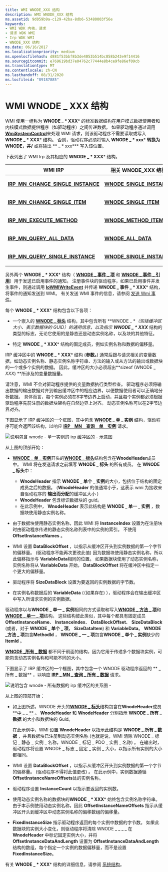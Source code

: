 ```yaml
---
title: WMI WNODE_XXX 结构
description: WMI WNODE_XXX 结构
ms.assetid: 9d059b9a-c129-42ba-8db6-53480003f56e
keywords:
- WMI WDK 内核，请求
- 请求 WDK WMI
- Irp WDK WMI
- WNODE_XXX 结构
ms.date: 06/16/2017
ms.localizationpriority: medium
ms.openlocfilehash: d881f53bbf8b3de4053b514bc858b243e9f14416
ms.sourcegitcommit: e769619bd37e04762c77444e8b4ce9fe86ef09cb
ms.translationtype: MT
ms.contentlocale: zh-CN
ms.lasthandoff: 08/31/2020
ms.locfileid: "89187885"
---
```

# <a name="wmi-wnode_xxx-structures"></a>WMI WNODE \_ XXX 结构





WMI 使用一组称为 **WNODE \_ * XXX*** 的标准数据结构在用户模式数据使用者和内核模式数据提供程序（如驱动程序）之间传递数据。 如果驱动程序通过调用 [**WmiSystemControl**](/windows-hardware/drivers/ddi/wmilib/nf-wmilib-wmisystemcontrol)来处理 WMI 请求，则该驱动程序不需要读取或写入 **WNODE \_ * XXX*** 结构。 否则，驱动程序必须将输入 **WNODE \_ * xxx*** **转换为 WNODE，并/** 或将输出 ** \_ * xxx*** 写入该位置。

下表列出了 WMI Irp 及其相应的 **WNODE \_ * XXX*** 结构。

<table>
<colgroup>
<col width="50%" />
<col width="50%" />
</colgroup>
<thead>
<tr class="header">
<th>WMI IRP</th>
<th>相关 WNODE_XXX 结构</th>
</tr>
</thead>
<tbody>
<tr class="odd">
<td><p><a href="https://docs.microsoft.com/windows-hardware/drivers/kernel/irp-mn-change-single-instance" data-raw-source="[&lt;strong&gt;IRP_MN_CHANGE_SINGLE_INSTANCE&lt;/strong&gt;](./irp-mn-change-single-instance.md)"><strong>IRP_MN_CHANGE_SINGLE_INSTANCE</strong></a></p></td>
<td><p><a href="https://docs.microsoft.com/windows-hardware/drivers/ddi/wmistr/ns-wmistr-tagwnode_single_instance" data-raw-source="[&lt;strong&gt;WNODE_SINGLE_INSTANCE&lt;/strong&gt;](/windows-hardware/drivers/ddi/wmistr/ns-wmistr-tagwnode_single_instance)"><strong>WNODE_SINGLE_INSTANCE</strong></a></p></td>
</tr>
<tr class="even">
<td><p><a href="https://docs.microsoft.com/windows-hardware/drivers/kernel/irp-mn-change-single-item" data-raw-source="[&lt;strong&gt;IRP_MN_CHANGE_SINGLE_ITEM&lt;/strong&gt;](./irp-mn-change-single-item.md)"><strong>IRP_MN_CHANGE_SINGLE_ITEM</strong></a></p></td>
<td><p><a href="https://docs.microsoft.com/windows-hardware/drivers/ddi/wmistr/ns-wmistr-tagwnode_single_item" data-raw-source="[&lt;strong&gt;WNODE_SINGLE_ITEM&lt;/strong&gt;](/windows-hardware/drivers/ddi/wmistr/ns-wmistr-tagwnode_single_item)"><strong>WNODE_SINGLE_ITEM</strong></a></p></td>
</tr>
<tr class="odd">
<td><p><a href="https://docs.microsoft.com/windows-hardware/drivers/kernel/irp-mn-execute-method" data-raw-source="[&lt;strong&gt;IRP_MN_EXECUTE_METHOD&lt;/strong&gt;](./irp-mn-execute-method.md)"><strong>IRP_MN_EXECUTE_METHOD</strong></a></p></td>
<td><p><a href="https://docs.microsoft.com/windows-hardware/drivers/ddi/wmistr/ns-wmistr-tagwnode_method_item" data-raw-source="[&lt;strong&gt;WNODE_METHOD_ITEM&lt;/strong&gt;](/windows-hardware/drivers/ddi/wmistr/ns-wmistr-tagwnode_method_item)"><strong>WNODE_METHOD_ITEM</strong></a></p></td>
</tr>
<tr class="even">
<td><p><a href="https://docs.microsoft.com/windows-hardware/drivers/kernel/irp-mn-query-all-data" data-raw-source="[&lt;strong&gt;IRP_MN_QUERY_ALL_DATA&lt;/strong&gt;](./irp-mn-query-all-data.md)"><strong>IRP_MN_QUERY_ALL_DATA</strong></a></p></td>
<td><p><a href="https://docs.microsoft.com/windows-hardware/drivers/ddi/wmistr/ns-wmistr-tagwnode_all_data" data-raw-source="[&lt;strong&gt;WNODE_ALL_DATA&lt;/strong&gt;](/windows-hardware/drivers/ddi/wmistr/ns-wmistr-tagwnode_all_data)"><strong>WNODE_ALL_DATA</strong></a></p></td>
</tr>
<tr class="odd">
<td><p><a href="https://docs.microsoft.com/windows-hardware/drivers/kernel/irp-mn-query-single-instance" data-raw-source="[&lt;strong&gt;IRP_MN_QUERY_SINGLE_INSTANCE&lt;/strong&gt;](./irp-mn-query-single-instance.md)"><strong>IRP_MN_QUERY_SINGLE_INSTANCE</strong></a></p></td>
<td><p><a href="https://docs.microsoft.com/windows-hardware/drivers/ddi/wmistr/ns-wmistr-tagwnode_single_instance" data-raw-source="[&lt;strong&gt;WNODE_SINGLE_INSTANCE&lt;/strong&gt;](/windows-hardware/drivers/ddi/wmistr/ns-wmistr-tagwnode_single_instance)"><strong>WNODE_SINGLE_INSTANCE</strong></a></p></td>
</tr>
</tbody>
</table>

 

另外两个 **WNODE \_ * XXX*** 结构（ [**WNODE \_ 事件 \_ 项**](/windows-hardware/drivers/ddi/wmistr/ns-wmistr-tagwnode_event_item) 和 [**WNODE \_ 事件 \_ 引用**](/windows-hardware/drivers/ddi/wmistr/ns-wmistr-tagwnode_event_reference)）用于发送已启用事件的通知。 注册事件块的驱动程序，如果已启用事件并发生事件，则通过调用 [**IoWMIWriteEvent**](/windows-hardware/drivers/ddi/wdm/nf-wdm-iowmiwriteevent) 并传递 **WNODE \_ 事件 \_ * XXX*** 结构，将事件的通知发送到 WMI。 有关发送 WMI 事件的信息，请参阅 [发送 Wmi 事件](sending-wmi-events.md)。

每个 **WNODE \_ * XXX*** 结构包含以下各项：

- 一个嵌入的 [**WNODE \_ 标头**](/windows-hardware/drivers/ddi/wmistr/ns-wmistr-_wnode_header) 结构，其中包含所有 **WNODE \_ **（包括缓冲区大小、表示数据块的 GUID）的通用信息，以及指示 **WNODE \_ * XXX*** 结构的类型的标志，无论它使用的是静态还是动态实例名称，以及块的其他特征。

- 特定 **WNODE \_ * XXX*** 结构的固定成员，例如实例名称和数据的偏移量。

IRP 缓冲区中的 **WNODE \_ * XXX*** 结构 (**参数。**) 通常后跟与请求相关的变量数据，如动态实例名称、静态实例名称字符串、方法的输入或从方法的输出或数据块的一个或多个实例的数据。 因此，缓冲区的大小必须超出**sizeof (WNODE \_ *XXX*) **所涉及的变量数据量。

请注意，WMI 不会对驱动程序提供的变量数据执行类型检查。 驱动程序必须将输出数据的输出数据对齐到输出缓冲区中的相应边界，以便数据使用者可以正确地分析数据。 具体而言，每个实例必须在8字节边界上启动，并且每个实例都必须根据驱动程序先前注册的数据块架构在自然边界上对齐。 动态实例名称可以在2字节边界对齐。

下图显示了 IRP 缓冲区的一个框图，其中包含 [**WNODE \_ 单 \_ 实例**](/windows-hardware/drivers/ddi/wmistr/ns-wmistr-tagwnode_single_instance) 结构，驱动程序可能会返回该结构，以响应 [**IRP \_ MN \_ 查询 \_ 单 \_ 实例**](./irp-mn-query-single-instance.md) 请求。

![说明包含 wnode \- 单一实例的 irp 缓冲区的 \- 示意图](images/wnode-single-instance.png)

从上图的顶部开始：

-   [**WNODE \_ 单 \_ 实例**](/windows-hardware/drivers/ddi/wmistr/ns-wmistr-tagwnode_single_instance)开头的[**WNODE \_ 标头**](/windows-hardware/drivers/ddi/wmistr/ns-wmistr-_wnode_header)结构包含在**WnodeHeader**成员中。 WMI 将在发送请求之前填写 **WNODE \_ 标头** 的所有成员。 在 **WNODE \_ 标头**中：

    -   **WnodeHeader** 指示 **WNODE \_ 单个 \_ 实例**的大小，包括位于结构的固定成员之后的数据。  (**WnodeHeader** 的值通常小于，这表示 wmi 为接收来自驱动程序的 **输出而分配**的缓冲区大小 ) 
    -   **WnodeHeader** 包含标识数据块的 guid。
    -   在此示例中， **WnodeHeader** 表示此结构是 **WNODE \_ 单一 \_ 实例** ，数据块使用静态实例名称。
-   由于数据块使用静态实例名称，因此 WMI 将 **InstanceIndex** 设置为在注册块时由驱动程序传递的静态实例名称列表中的实例的索引。 不使用**OffsetInstanceNames** 。

-   WMI 设置 **DataBlockOffset** ，以指示从缓冲区开头到实例数据的第一个字节的偏移量。  (驱动程序不能再次更改此值) 因为数据块使用静态实例名称，所以此偏移指示与 **VariableData**相同的位置。 如果数据块使用了动态实例名称，实例名称将从 **VariableData** 开始， **DataBlockOffset** 将在缓冲区中指定一个更大的偏移量。

-   驱动程序将 **SizeDataBlock** 设置为要返回的实例数据的字节数。

-   在实例名称数据后的 **VariableData** (（如果存在) ），驱动程序会在输出缓冲区中写入所请求实例的实例数据。

驱动程序以与**WNODE \_ 单一 \_ 实例**相同的方式读取和写入[**WNODE \_ 方法 \_ 项**](/windows-hardware/drivers/ddi/wmistr/ns-wmistr-tagwnode_method_item)和[**WNODE \_ 单一 \_ 项**](/windows-hardware/drivers/ddi/wmistr/ns-wmistr-tagwnode_single_item)结构。 这些结构彼此类似，其中每个都具有固定成员 **OffsetInstanceName**、 **InstanceIndex**、 **DataBlockOffset**、 **SizeDataBlock** (或者，对于 **WNODE \_ 单个 \_ 项**， **SizeDataItem**) 和 **VariableData**。 **WNODE \_方法 \_ 项**包含**MethodId** ， **WNODE \_ 一 \_ 项**包含**WNODE \_ 单个 \_ 实例**缺少的**ItemId** 。

[**WNODE \_所有 \_ 数据**](/windows-hardware/drivers/ddi/wmistr/ns-wmistr-tagwnode_all_data) 都不同于前面的结构，因为它用于传递多个数据块实例，可能包含动态实例名称和可能不同的大小。

下图显示了 IRP 缓冲区的一个框图，其中包含一个 WNODE 驱动程序返回的 ** \_ 所有 \_ 数据** ，以响应 [**IRP \_ MN \_ 查询 \_ 所有 \_ 数据**](./irp-mn-query-all-data.md) 请求。

![说明包含 wnode \- 所有数据的 irp 缓冲区的关系图 \-](images/wnode-all-data.png)

从上图的顶部开始：

- 如上图所述，WNODE 开头的[**WNODE \_ 标头**](/windows-hardware/drivers/ddi/wmistr/ns-wmistr-_wnode_header)结构包含在**WnodeHeader**成员[**中 \_ \_ **](/windows-hardware/drivers/ddi/wmistr/ns-wmistr-tagwnode_all_data) 。 **WnodeHeader** 和 **WnodeHeader** 分别指示 **WNODE \_ 所有 \_ 数据** 的大小和数据块的 Guid。

  在此示例中，WMI 设置 **WnodeHeader** 以指示此结构是 **WNODE \_ 所有 \_ 数据** ，并且数据块已注册到动态实例名称 (也就是说，WMI 清除 WNODE \_ 标记 \_ 静态 \_ 实例 \_ 名称，WNODE \_ 标记 \_ PDO \_ 实例 \_ 名称) 。 在输出时，驱动程序将设置 WNODE \_ 标志 \_ 固定 \_ 实例 \_ 大小，以指示所有实例的大小都相同。

- WMI 设置 **DataBlockOffset** ，以指示从缓冲区开头到实例数据的第一个字节的偏移量。  (驱动程序不得将此值更改) 。 在此示例中，实例数据遵循 **OffsetInstanceNameOffsets**处的实例名称。

- 驱动程序设置 **InstanceCount** 以指示要返回的实例数。

- 使用动态实例名称的数据块的**WNODE \_ * XXX*** 始终包含实例名称字符串。 由于本示例使用动态实例名称，因此 **OffsetInstanceNameOffsets** 指示从缓冲区开头到缓冲区中动态实例名称的偏移数组的偏移量。

- **FixedInstanceSize** 指示驱动程序返回的每个实例中数据的字节数。 如果此数据块的实例大小变化，则驱动程序将清除 WNODE \_ \_ \_ \_ 在 **WnodeHeader** 中标记固定实例大小，并将 **OffsetInstanceDataAndLength** 设置为 **OffsetInstanceDataAndLength** 结构的数组，每个指定一个实例的数据偏移量，而不是设置 **FixedInstanceSize**。

有关 **WNODE \_ * XXX*** 结构的详细信息，请参阅 [系统结构](/windows-hardware/drivers/ddi/index)。

 

